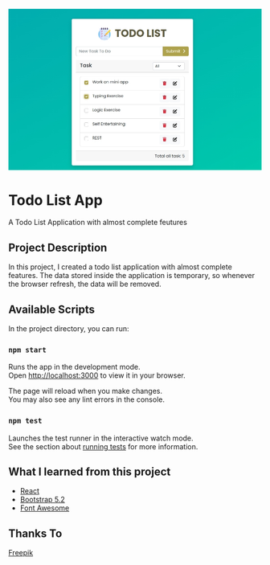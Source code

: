 ![Todo List App](./banner.jpg)

# Todo List App

A Todo List Application with almost complete feutures

## Project Description

In this project, I created a todo list application with almost complete features. The data stored inside the application is temporary, so whenever the browser refresh, the data will be removed.

## Available Scripts

In the project directory, you can run:

### `npm start`

Runs the app in the development mode.\
Open [http://localhost:3000](http://localhost:3000) to view it in your browser.

The page will reload when you make changes.\
You may also see any lint errors in the console.

### `npm test`

Launches the test runner in the interactive watch mode.\
See the section about [running tests](https://facebook.github.io/create-react-app/docs/running-tests) for more information.

## What I learned from this project

- [React](https://reactjs.org)
- [Bootstrap 5.2](https://getbootstrap.com)
- [Font Awesome](https://fontawesome.com)

## Thanks To

[Freepik](https://www.flaticon.com/authors/freepik)

